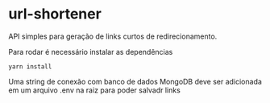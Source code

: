# url-shortener
API simples para geração de links curtos de redirecionamento.

Para rodar é necessário instalar as dependências

```
yarn install
```

Uma string de conexão com banco de dados MongoDB deve ser adicionada em um arquivo .env na raiz para poder salvadr links
